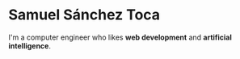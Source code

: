 
# Samuel Sánchez Toca

I'm a computer engineer who likes **web development** and **artificial intelligence**. 
